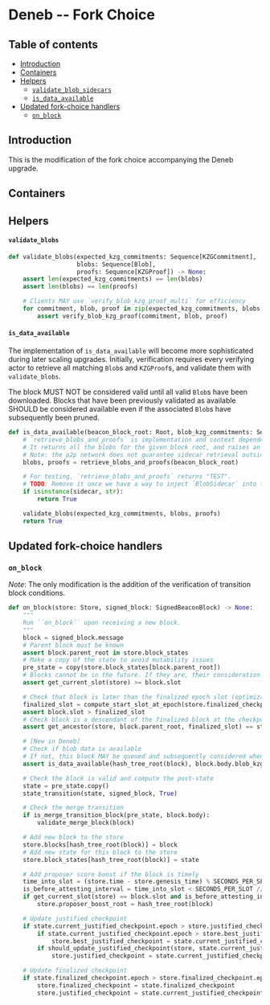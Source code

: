 # Deneb -- Fork Choice

## Table of contents
<!-- TOC -->
<!-- START doctoc generated TOC please keep comment here to allow auto update -->
<!-- DON'T EDIT THIS SECTION, INSTEAD RE-RUN doctoc TO UPDATE -->

- [Introduction](#introduction)
- [Containers](#containers)
- [Helpers](#helpers)
    - [`validate_blob_sidecars`](#validate_blob_sidecars)
    - [`is_data_available`](#is_data_available)
- [Updated fork-choice handlers](#updated-fork-choice-handlers)
  - [`on_block`](#on_block)

<!-- END doctoc generated TOC please keep comment here to allow auto update -->
<!-- /TOC -->

## Introduction

This is the modification of the fork choice accompanying the Deneb upgrade.

## Containers

## Helpers

#### `validate_blobs`

```python
def validate_blobs(expected_kzg_commitments: Sequence[KZGCommitment],
                   blobs: Sequence[Blob],
                   proofs: Sequence[KZGProof]) -> None:
    assert len(expected_kzg_commitments) == len(blobs)
    assert len(blobs) == len(proofs)

    # Clients MAY use `verify_blob_kzg_proof_multi` for efficiency
    for commitment, blob, proof in zip(expected_kzg_commitments, blobs, proofs):
        assert verify_blob_kzg_proof(commitment, blob, proof)
```

#### `is_data_available`

The implementation of `is_data_available` will become more sophisticated during later scaling upgrades.
Initially, verification requires every verifying actor to retrieve all matching `Blob`s and `KZGProof`s, and validate them with `validate_blobs`.

The block MUST NOT be considered valid until all valid `Blob`s have been downloaded. Blocks that have been previously validated as available SHOULD be considered available even if the associated `Blob`s have subsequently been pruned.

```python
def is_data_available(beacon_block_root: Root, blob_kzg_commitments: Sequence[KZGCommitment]) -> bool:
    # `retrieve_blobs_and_proofs` is implementation and context dependent
    # It returns all the blobs for the given block root, and raises an exception if not available
    # Note: the p2p network does not guarantee sidecar retrieval outside of `MIN_EPOCHS_FOR_BLOBS_SIDECARS_REQUESTS`
    blobs, proofs = retrieve_blobs_and_proofs(beacon_block_root)

    # For testing, `retrieve_blobs_and_proofs` returns "TEST".
    # TODO: Remove it once we have a way to inject `BlobSidecar` into tests.
    if isinstance(sidecar, str):
        return True

    validate_blobs(expected_kzg_commitments, blobs, proofs)
    return True
```

## Updated fork-choice handlers

### `on_block`

*Note*: The only modification is the addition of the verification of transition block conditions.

```python
def on_block(store: Store, signed_block: SignedBeaconBlock) -> None:
    """
    Run ``on_block`` upon receiving a new block.
    """
    block = signed_block.message
    # Parent block must be known
    assert block.parent_root in store.block_states
    # Make a copy of the state to avoid mutability issues
    pre_state = copy(store.block_states[block.parent_root])
    # Blocks cannot be in the future. If they are, their consideration must be delayed until they are in the past.
    assert get_current_slot(store) >= block.slot

    # Check that block is later than the finalized epoch slot (optimization to reduce calls to get_ancestor)
    finalized_slot = compute_start_slot_at_epoch(store.finalized_checkpoint.epoch)
    assert block.slot > finalized_slot
    # Check block is a descendant of the finalized block at the checkpoint finalized slot
    assert get_ancestor(store, block.parent_root, finalized_slot) == store.finalized_checkpoint.root

    # [New in Deneb]
    # Check if blob data is available
    # If not, this block MAY be queued and subsequently considered when blob data becomes available
    assert is_data_available(hash_tree_root(block), block.body.blob_kzg_commitments)

    # Check the block is valid and compute the post-state
    state = pre_state.copy()
    state_transition(state, signed_block, True)

    # Check the merge transition
    if is_merge_transition_block(pre_state, block.body):
        validate_merge_block(block)

    # Add new block to the store
    store.blocks[hash_tree_root(block)] = block
    # Add new state for this block to the store
    store.block_states[hash_tree_root(block)] = state

    # Add proposer score boost if the block is timely
    time_into_slot = (store.time - store.genesis_time) % SECONDS_PER_SLOT
    is_before_attesting_interval = time_into_slot < SECONDS_PER_SLOT // INTERVALS_PER_SLOT
    if get_current_slot(store) == block.slot and is_before_attesting_interval:
        store.proposer_boost_root = hash_tree_root(block)

    # Update justified checkpoint
    if state.current_justified_checkpoint.epoch > store.justified_checkpoint.epoch:
        if state.current_justified_checkpoint.epoch > store.best_justified_checkpoint.epoch:
            store.best_justified_checkpoint = state.current_justified_checkpoint
        if should_update_justified_checkpoint(store, state.current_justified_checkpoint):
            store.justified_checkpoint = state.current_justified_checkpoint

    # Update finalized checkpoint
    if state.finalized_checkpoint.epoch > store.finalized_checkpoint.epoch:
        store.finalized_checkpoint = state.finalized_checkpoint
        store.justified_checkpoint = state.current_justified_checkpoint
```
